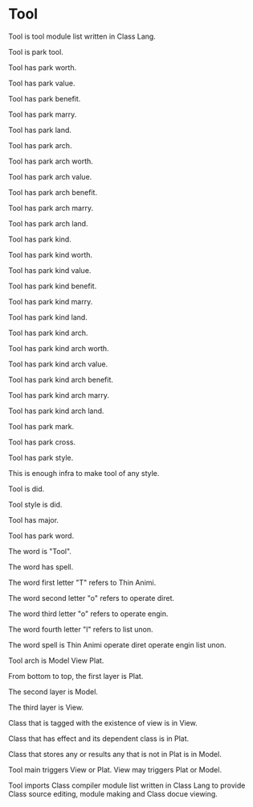 # Tool

Tool is tool module list written in Class Lang.

Tool is park tool.

Tool has park worth.

Tool has park value.

Tool has park benefit.

Tool has park marry.

Tool has park land.

Tool has park arch.

Tool has park arch worth.

Tool has park arch value.

Tool has park arch benefit.

Tool has park arch marry.

Tool has park arch land.

Tool has park kind.

Tool has park kind worth.

Tool has park kind value.

Tool has park kind benefit.

Tool has park kind marry.

Tool has park kind land.

Tool has park kind arch.

Tool has park kind arch worth.

Tool has park kind arch value.

Tool has park kind arch benefit.

Tool has park kind arch marry.

Tool has park kind arch land.

Tool has park mark.

Tool has park cross. 

Tool has park style.

This is enough infra to make tool of any style.

Tool is did. 

Tool style is did.

Tool has major.

Tool has park word.

The word is "Tool".

The word has spell.

The word first letter "T" refers to Thin Animi.

The word second letter "o" refers to operate diret.

The word third letter "o" refers to operate engin.

The word fourth letter "l" refers to list unon.

The word spell is Thin Animi operate diret operate engin list unon.

Tool arch is Model View Plat.

From bottom to top, the first layer is Plat.

The second layer is Model.

The third layer is View.

Class that is tagged with the existence of view is in View.

Class that has effect and its dependent class is in Plat.

Class that stores any or results any that is not in Plat is in Model.

Tool main triggers View or Plat.
View may triggers Plat or Model.

Tool imports Class compiler module list written in Class Lang to provide
Class source editing, module making and Class docue viewing.